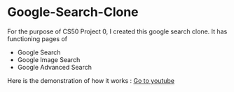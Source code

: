 # Google-Search-Clone

For the purpose of CS50 Project 0, I created this google search clone. It has functioning pages of

<ul>
  <li>Google Search</li>
  <li>Google Image Search</li>
  <li>Google Advanced Search</li>
</ul>




Here is the demonstration of how it works : 
<a href="https://www.youtube.com/watch?v=JnTssVgWuYA&ab_channel=YatoAki"> Go to youtube </a>
